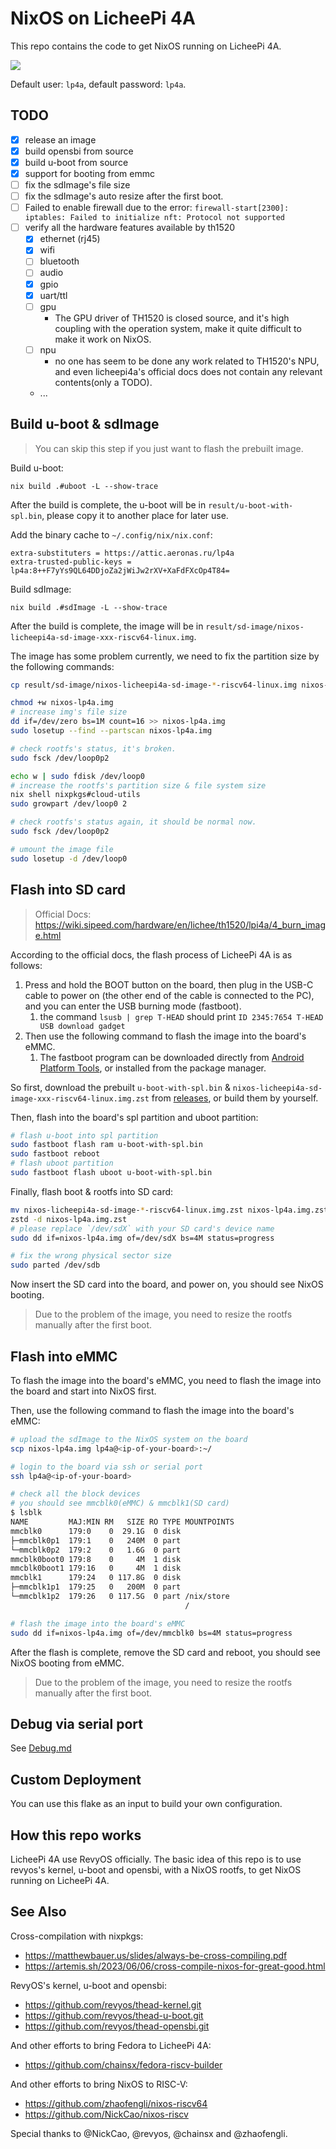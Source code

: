 # NixOS on LicheePi 4A

This repo contains the code to get NixOS running on LicheePi 4A.

![](./_img/nixos-licheepi-neofetch.webp)

Default user: `lp4a`, default password: `lp4a`.

## TODO

- [x] release an image
- [x] build opensbi from source
- [x] build u-boot from source
- [x] support for booting from emmc
- [ ] fix the sdImage's file size
- [ ] fix the sdImage's auto resize after the first boot.
- [ ] Failed to enable firewall due to the error: `firewall-start[2300]: iptables: Failed to initialize nft: Protocol not supported`
- [ ] verify all the hardware features available by th1520
    - [x] ethernet (rj45)
    - [x] wifi
    - [ ] bluetooth
    - [ ] audio
    - [x] gpio
    - [x] uart/ttl
    - [ ] gpu
      - The GPU driver of TH1520 is closed source, and it's high coupling with the operation system, make it quite difficult to make it work on NixOS.
    - [ ] npu
      - no one has seem to be done any work related to TH1520's NPU, and even licheepi4a's official docs does not contain any relevant contents(only a TODO).
    - ...

## Build u-boot & sdImage

> You can skip this step if you just want to flash the prebuilt image.


Build u-boot:

```shell
nix build .#uboot -L --show-trace
```

After the build is complete, the u-boot will be in `result/u-boot-with-spl.bin`, please copy it to another place for later use.


Add the binary cache to `~/.config/nix/nix.conf`:
```
extra-substituters = https://attic.aeronas.ru/lp4a
extra-trusted-public-keys = lp4a:8++F7yYs9QL64DDjoZa2jWiJw2rXV+XaFdFXcOp4T84=
```

Build sdImage:
```shell
nix build .#sdImage -L --show-trace
```

After the build is complete, the image will be in `result/sd-image/nixos-licheepi4a-sd-image-xxx-riscv64-linux.img`.

The image has some problem currently, we need to fix the partition size by the following commands:

```bash
cp result/sd-image/nixos-licheepi4a-sd-image-*-riscv64-linux.img nixos-lp4a.img

chmod +w nixos-lp4a.img
# increase img's file size
dd if=/dev/zero bs=1M count=16 >> nixos-lp4a.img
sudo losetup --find --partscan nixos-lp4a.img

# check rootfs's status, it's broken.
sudo fsck /dev/loop0p2

echo w | sudo fdisk /dev/loop0
# increase the rootfs's partition size & file system size
nix shell nixpkgs#cloud-utils
sudo growpart /dev/loop0 2

# check rootfs's status again, it should be normal now.
sudo fsck /dev/loop0p2

# umount the image file
sudo losetup -d /dev/loop0
```

## Flash into SD card

> Official Docs: https://wiki.sipeed.com/hardware/en/lichee/th1520/lpi4a/4_burn_image.html

According to the official docs, the flash process of LicheePi 4A is as follows:

1. Press and hold the BOOT button on the board, then plug in the USB-C cable to power on (the other end of the cable is connected to the PC), and you can enter the USB burning mode (fastboot).
   1. the command `lsusb | grep T-HEAD` should print `ID 2345:7654 T-HEAD USB download gadget`
2. Then use the following command to flash the image into the board's eMMC.
   1. The fastboot program can be downloaded directly from [Android Platform Tools](https://developer.android.com/tools/releases/platform-tools), or installed from the package manager.

So first, download the prebuilt `u-boot-with-spl.bin` & `nixos-licheepi4a-sd-image-xxx-riscv64-linux.img.zst` from [releases](https://github.com/ryan4yin/nixos-licheepi4a/releases), or build them by yourself.

Then, flash into the board's spl partition and uboot partition:

```bash
# flash u-boot into spl partition
sudo fastboot flash ram u-boot-with-spl.bin
sudo fastboot reboot
# flash uboot partition
sudo fastboot flash uboot u-boot-with-spl.bin
```

Finally, flash boot & rootfs into SD card:

```bash
mv nixos-licheepi4a-sd-image-*-riscv64-linux.img.zst nixos-lp4a.img.zst
zstd -d nixos-lp4a.img.zst
# please replace `/dev/sdX` with your SD card's device name
sudo dd if=nixos-lp4a.img of=/dev/sdX bs=4M status=progress

# fix the wrong physical sector size
sudo parted /dev/sdb
```

Now insert the SD card into the board, and power on, you should see NixOS booting.

> Due to the problem of the image, you need to resize the rootfs manually after the first boot.

## Flash into eMMC

To flash the image into the board's eMMC, you need to flash the image into the board and start into NixOS first.

Then, use the following command to flash the image into the board's eMMC:

```bash
# upload the sdImage to the NixOS system on the board
scp nixos-lp4a.img lp4a@<ip-of-your-board>:~/

# login to the board via ssh or serial port
ssh lp4a@<ip-of-your-board>

# check all the block devices
# you should see mmcblk0(eMMC) & mmcblk1(SD card)
$ lsblk
NAME         MAJ:MIN RM   SIZE RO TYPE MOUNTPOINTS
mmcblk0      179:0    0  29.1G  0 disk 
├─mmcblk0p1  179:1    0   240M  0 part 
└─mmcblk0p2  179:2    0   1.6G  0 part 
mmcblk0boot0 179:8    0     4M  1 disk 
mmcblk0boot1 179:16   0     4M  1 disk 
mmcblk1      179:24   0 117.8G  0 disk 
├─mmcblk1p1  179:25   0   200M  0 part 
└─mmcblk1p2  179:26   0 117.5G  0 part /nix/store
                                       /

# flash the image into the board's eMMC
sudo dd if=nixos-lp4a.img of=/dev/mmcblk0 bs=4M status=progress
```

After the flash is complete, remove the SD card and reboot, you should see NixOS booting from eMMC.

> Due to the problem of the image, you need to resize the rootfs manually after the first boot.

## Debug via serial port

See [Debug.md](./Debug.md)

## Custom Deployment

You can use this flake as an input to build your own configuration.

## How this repo works

LicheePi 4A use RevyOS officially.
The basic idea of this repo is to use revyos's kernel, u-boot and opensbi, with a NixOS rootfs, to get NixOS running on LicheePi 4A.

## See Also

Cross-compilation with nixpkgs:

- https://matthewbauer.us/slides/always-be-cross-compiling.pdf
- https://artemis.sh/2023/06/06/cross-compile-nixos-for-great-good.html

RevyOS's kernel, u-boot and opensbi:

- https://github.com/revyos/thead-kernel.git
- https://github.com/revyos/thead-u-boot.git
- https://github.com/revyos/thead-opensbi.git

And other efforts to bring Fedora to LicheePi 4A:

- https://github.com/chainsx/fedora-riscv-builder

And other efforts to bring NixOS to RISC-V:

- https://github.com/zhaofengli/nixos-riscv64
- https://github.com/NickCao/nixos-riscv

Special thanks to @NickCao, @revyos, @chainsx and @zhaofengli.

